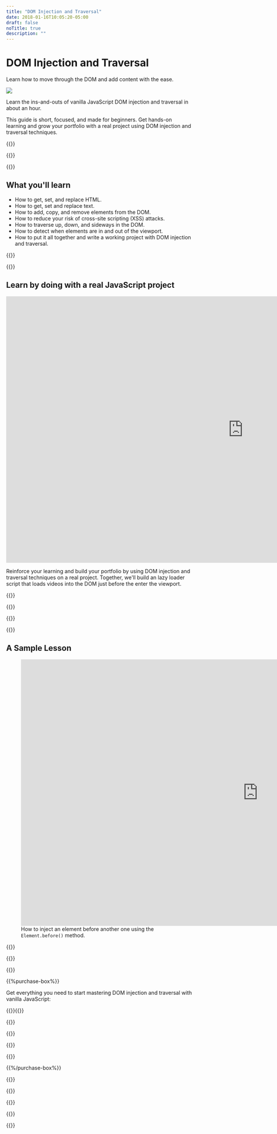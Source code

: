 ```yaml
---
title: "DOM Injection and Traversal"
date: 2018-01-16T10:05:20-05:00
draft: false
noTitle: true
description: ""
---
```


<h1 class="no-padding-top no-margin-bottom h5 text-sans">DOM Injection and Traversal</h1>
<p><span class="text-xlarge text-serif">Learn how to move through the DOM and add content with the ease.</span></p>

<img class="img-center img-hero" src="/img/guides/dom-injection.png">

<span class="text-large">Learn the ins-and-outs of vanilla JavaScript DOM injection and traversal in about an hour.</span>

This guide is short, focused, and made for beginners. Get hands-on learning and grow your portfolio with a real project using DOM injection and traversal techniques.

{{<cta for="guide">}}

<div class="padding-bottom-small">{{<pricing-link>}}</div>

{{<used-by>}}

## What you'll learn

- How to get, set, and replace HTML.
- How to get, set and replace text.
- How to add, copy, and remove elements from the DOM.
- How to reduce your risk of cross-site scripting (XSS) attacks.
- How to traverse up, down, and sideways in the DOM.
- How to detect when elements are in and out of the viewport.
- How to put it all together and write a working project with DOM injection and traversal.

{{<formats>}}

{{<testimonial-group group="learn">}}

## Learn by doing with a real JavaScript project

<iframe src="https://player.vimeo.com/video/537330447?badge=0&amp;autopause=0&amp;loop=1&amp;player_id=0&amp;app_id=58479" width="1280" height="720" frameborder="0" allow="autoplay; fullscreen; picture-in-picture" allowfullscreen></iframe>

Reinforce your learning and build your portfolio by using DOM injection and traversal techniques on a real project. Together, we'll build an lazy loader script that loads videos into the DOM just before the enter the viewport.

{{<bonuses>}}

{{<pricing-link>}}

{{<testimonial-group group="slack">}}

{{<skills>}}

## A Sample Lesson

<figure>
	<iframe class="no-margin-bottom" src="https://player.vimeo.com/video/528026233?badge=0&amp;autopause=0&amp;player_id=0&amp;app_id=58479" width="1280" height="720" frameborder="0" allow="autoplay; fullscreen; picture-in-picture" allowfullscreen></iframe>
	<figcaption>How to inject an element before another one using the <code>Element.before()</code> method.</figcaption>
</figure>

{{<sample>}}

{{<money-back>}}

{{<cta for="bio">}}

{{%purchase-box%}}

Get everything you need to start mastering DOM injection and traversal with vanilla JavaScript:

{{<purchase-summary>}}{{</purchase-summary>}}

{{<cta for="guide-buy">}}

{{<purchase-link product="domInjectionTraversal">}}

{{<purchase-upsell upsell="beginner">}}

{{<sales-numbers>}}

{{%/purchase-box%}}

{{<testimonial-group group="purchase">}}

{{<faq>}}

{{<pricing-link>}}

{{<testimonial-group group="faq">}}

{{<not-ready-yet>}}